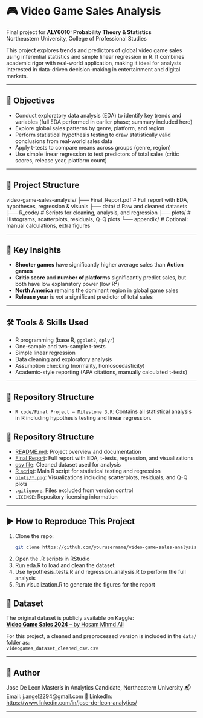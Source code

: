 # 🎮 Video Game Sales Analysis

Final project for **ALY6010: Probability Theory & Statistics**  
Northeastern University, College of Professional Studies

This project explores trends and predictors of global video game sales using inferential statistics and simple linear regression in R. It combines academic rigor with real-world application, making it ideal for analysts interested in data-driven decision-making in entertainment and digital markets.

---

## 🎯 Objectives

- Conduct exploratory data analysis (EDA) to identify key trends and variables (full EDA performed in earlier phase; summary included here)
- Explore global sales patterns by genre, platform, and region
- Perform statistical hypothesis testing to draw statistically valid conclusions from real-world sales data
- Apply t-tests to compare means across groups (genre, region)
- Use simple linear regression to test predictors of total sales (critic scores, release year, platform count)

---

## 📁 Project Structure

video-game-sales-analysis/ ├── Final_Report.pdf # Full report with EDA, hypotheses, regression & visuals ├── data/ # Raw and cleaned datasets ├── R_code/ # Scripts for cleaning, analysis, and regression ├── plots/ # Histograms, scatterplots, residuals, Q-Q plots └── appendix/ # Optional: manual calculations, extra figures

---

## 🔑 Key Insights

- **Shooter games** have significantly higher average sales than **Action games**
- **Critic score** and **number of platforms** significantly predict sales, but both have low explanatory power (low R²)
- **North America** remains the dominant region in global game sales
- **Release year** is *not* a significant predictor of total sales

---

## 🛠 Tools & Skills Used

- R programming (base R, `ggplot2`, `dplyr`)
- One-sample and two-sample t-tests
- Simple linear regression
- Data cleaning and exploratory analysis
- Assumption checking (normality, homoscedasticity)
- Academic-style reporting (APA citations, manually calculated t-tests)

---

## 📁 Repository Structure

- `R code/Final Project — Milestone 3.R`: Contains all statistical analysis in R including hypothesis testing and linear regression.

## 📁 Repository Structure

- [README.md](README.md): Project overview and documentation  
- [Final Report](Final_Report.pdf): Full report with EDA, t-tests, regression, and visualizations  
- [csv file](data/videogames_dataset_cleaned_csv.csv): Cleaned dataset used for analysis  
- [R script](R%20code/Final%20Project%20%E2%80%94%20Milestone%203.R): Main R script for statistical testing and regression  
- [`plots/*.png`](plots/): Visualizations including scatterplots, residuals, and Q-Q plots  
- `.gitignore`: Files excluded from version control  
- `LICENSE`: Repository licensing information  



---

## ▶️ How to Reproduce This Project

1. Clone the repo:  
   ```bash
   git clone https://github.com/yourusername/video-game-sales-analysis
2. Open the .R scripts in RStudio
3. Run eda.R to load and clean the dataset
4. Use hypothesis_tests.R and regression_analysis.R to perform the full analysis
5. Run visualization.R to generate the figures for the report

## 📌 Dataset
The original dataset is publicly available on Kaggle:  
[**Video Game Sales 2024** – by Hosam Mhmd Ali](https://www.kaggle.com/datasets/hosammhmdali/video-game-sales-2024)

For this project, a cleaned and preprocessed version is included in the `data/` folder as:  
`videogames_dataset_cleaned_csv.csv`

---

## 👤 Author
Jose De Leon
Master’s in Analytics Candidate, Northeastern University
📬 Email: j.angel2294@gmail.com
🔗 LinkedIn: https://www.linkedin.com/in/jose-de-leon-analytics/



---

